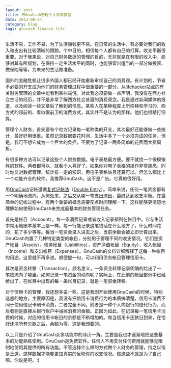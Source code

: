 ```yaml
---
layout: post
title: 用GnuCash管理个人财务数据
date: 2013-08-24
category: blog
tags: gnucash finance life
---
```


生活不易，工作不易，为了生活赚钱更不易。在日常的生活中，有必要对我们的收入和支出有比较清晰的跟踪。个中目的，相信每个人都有自己的打算。收支平衡很重要。对于我来说，对自己财务数据的管理的目的，无非就是在有限的收入中，能够对其有所规划，在保持一定生活水平的同时，也能够留出适当的一部分做投资、做保险等等，为未来的生活做准备。

国外的金融危机让很多外国人都已经开始重新审视自己的消费观。有计划的，节省不必要的开支成为他们的财务管理过程中很重要的一部分。从[lifehacker](http://lifehacker.com)站点的有关财务管理的文章中能看到某些端倪。对此我必须要做一点声明，我没有在西方社会生活的经历，并不是非常了解西方社会普遍的消费观念。我是通过新闻媒体的报道，以及阅读一些文章后了解到的信息。某些人在某种程度上所崇拜和学习的，西方式的超前的、看似很前卫的消费方式，其实并不是认为的那样。他们也很精打细算。

管理个人财务，首先要有个地方记录每一笔种类的开支，其次最好还能够做一些统计，最好好用很重。虽然记录数据要花时间，生活中多了一个必须完成的任务。但是，我可不想它成为一个巨大的负担，不要为了记录一两条简单的花费而大费周折。


有很多种方法可以记录这些个人财务数据。电子表格最方便。要不就找一个像模像样的软件。两者都可以，就看个人喜好了。如果你对电子表格的操作非常熟悉，同时你又对数据管理、统计有一定的知识，用电子表格姑且还算可以。但怎么都比上一个功能齐全的软件。我推荐GnuCash。这不是广告。它真的很好用。

用[GnuCash](http://www.gnucash.org/)记帐遵循[复式记帐法](http://cn.bing.com/search?q=%E5%A4%8D%E5%BC%8F%E8%AE%B0%E5%B8%90%E6%B3%95&FORM=HDRSC1)（[Double Entry](http://en.wikipedia.org/wiki/Double_entry)）。简单来说，任何一笔资金都有一个明确地流向。从何处来，之后又从哪一笔支出流出，最终达到收支平衡。在最简单的记帐过程中，有两个重要的概念需要花点时间理解一下。这样能够更清楚地理解如何使用GnuCash来完成最基本的财务管理任务。

首先是帐目（Account），每一条消费记录或者收入记录都列在帐目中。它与生活中常用地账本基本上是一样。每一行能记录这笔钱话在什么地方了，什么时间花的，花了多少等等。每当一笔资金录入进去之后，当前余额会被立即计算出来。GnuCash内置了几种特定类型的帐目，分别用于管理不同的收支情况。它们是资产帐目（Assets），债务帐目（Liabilities），资产净值帐目（Equity），收入帐目（Income）和支出帐目（Expenses）。GnuCash的文档详细解释了这每一种帐目的用途。这里就不再多说。顺便提一句，可以利用债务帐目管理信用卡。

其次是资金转移（Transaction）。顾名思义，一条资金转移记录明确的给出了一笔钱流向了哪里。如何记录一笔资金的动向呢？实际上，在此前的帐目部分中已经给出了。在帐目中出现的每一条帐目记录，就是一笔资金转移。

对于信用卡的管理，我还想多说一些。这是我刚开始使用GnuCash的时候，特别迷惑的地方。主要原因是，我没有把信用卡消费行为的本质搞清楚。信用卡消费不同于使用借记卡刷卡消费，二者完全不同。前者是一种个人向银行的借代行为，而后者则是直接从银行账户中减掉消费的金额。正因为如此，在记录每一笔信用卡消费的时候，对应的信用卡帐目的余额是不断增加的。每当信用卡还款日到来，在恰好还清所有欠款之后，余额为零，这是我想要的。

以上只是介绍了GnuCash众多功能中的冰山一角。主要是我也才逐渐地把这些基本的功能熟练使用。GnuCash是免费软件。任何人不用支付任何费用就能够无限制地使用其提供的所有功能。不管选择什么样的方式做个人财务的管理，持之以恒是王道。这样数据才能够更加真实的反映你的收支情况。做这些不就是为了自己嘛。你说是吧。:)

